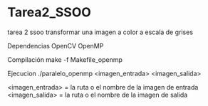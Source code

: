 # Tarea2_SSOO
tarea 2 ssoo transformar una imagen a color a escala de grises


Dependencias
OpenCV 
OpenMP 

Compilación
make -f Makefile_openmp

Ejecucion
./paralelo_openmp <imagen_entrada> <imagen_salida>

<imagen_entrada> = la ruta o el nombre de la imagen de entrada
<imagen_salida> = la ruta o el nombre de la imagen de salida
